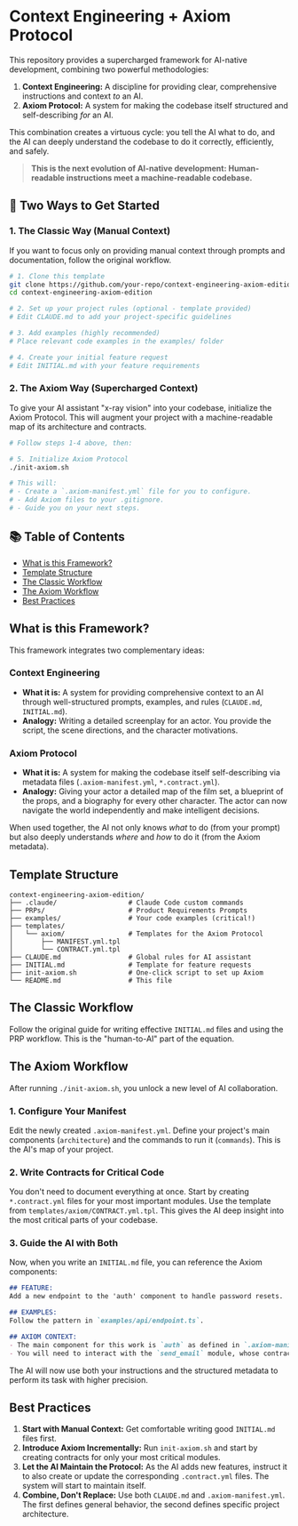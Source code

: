# Context Engineering + Axiom Protocol

This repository provides a supercharged framework for AI-native development, combining two powerful methodologies:

1.  **Context Engineering:** A discipline for providing clear, comprehensive instructions and context *to* an AI.
2.  **Axiom Protocol:** A system for making the codebase itself structured and self-describing *for* an AI.

This combination creates a virtuous cycle: you tell the AI what to do, and the AI can deeply understand the codebase to do it correctly, efficiently, and safely.

> **This is the next evolution of AI-native development: Human-readable instructions meet a machine-readable codebase.**

## 🚀 Two Ways to Get Started

### 1. The Classic Way (Manual Context)

If you want to focus only on providing manual context through prompts and documentation, follow the original workflow.

```bash
# 1. Clone this template
git clone https://github.com/your-repo/context-engineering-axiom-edition.git
cd context-engineering-axiom-edition

# 2. Set up your project rules (optional - template provided)
# Edit CLAUDE.md to add your project-specific guidelines

# 3. Add examples (highly recommended)
# Place relevant code examples in the examples/ folder

# 4. Create your initial feature request
# Edit INITIAL.md with your feature requirements
```

### 2. The Axiom Way (Supercharged Context)

To give your AI assistant "x-ray vision" into your codebase, initialize the Axiom Protocol. This will augment your project with a machine-readable map of its architecture and contracts.

```bash
# Follow steps 1-4 above, then:

# 5. Initialize Axiom Protocol
./init-axiom.sh

# This will:
# - Create a `.axiom-manifest.yml` file for you to configure.
# - Add Axiom files to your .gitignore.
# - Guide you on your next steps.
```

## 📚 Table of Contents

- [What is this Framework?](#what-is-this-framework)
- [Template Structure](#template-structure)
- [The Classic Workflow](#the-classic-workflow)
- [The Axiom Workflow](#the-axiom-workflow)
- [Best Practices](#best-practices)

## What is this Framework?

This framework integrates two complementary ideas:

### Context Engineering
- **What it is:** A system for providing comprehensive context to an AI through well-structured prompts, examples, and rules (`CLAUDE.md`, `INITIAL.md`).
- **Analogy:** Writing a detailed screenplay for an actor. You provide the script, the scene directions, and the character motivations.

### Axiom Protocol
- **What it is:** A system for making the codebase itself self-describing via metadata files (`.axiom-manifest.yml`, `*.contract.yml`).
- **Analogy:** Giving your actor a detailed map of the film set, a blueprint of the props, and a biography for every other character. The actor can now navigate the world independently and make intelligent decisions.

When used together, the AI not only knows *what* to do (from your prompt) but also deeply understands *where* and *how* to do it (from the Axiom metadata).

## Template Structure

```
context-engineering-axiom-edition/
├── .claude/                  # Claude Code custom commands
├── PRPs/                     # Product Requirements Prompts
├── examples/                 # Your code examples (critical!)
├── templates/
│   └── axiom/                # Templates for the Axiom Protocol
│       ├── MANIFEST.yml.tpl
│       └── CONTRACT.yml.tpl
├── CLAUDE.md                 # Global rules for AI assistant
├── INITIAL.md                # Template for feature requests
├── init-axiom.sh             # One-click script to set up Axiom
└── README.md                 # This file
```

## The Classic Workflow

Follow the original guide for writing effective `INITIAL.md` files and using the PRP workflow. This is the "human-to-AI" part of the equation.

## The Axiom Workflow

After running `./init-axiom.sh`, you unlock a new level of AI collaboration.

### 1. Configure Your Manifest
Edit the newly created `.axiom-manifest.yml`. Define your project's main components (`architecture`) and the commands to run it (`commands`). This is the AI's map of your project.

### 2. Write Contracts for Critical Code
You don't need to document everything at once. Start by creating `*.contract.yml` files for your most important modules. Use the template from `templates/axiom/CONTRACT.yml.tpl`. This gives the AI deep insight into the most critical parts of your codebase.

### 3. Guide the AI with Both
Now, when you write an `INITIAL.md` file, you can reference the Axiom components:

```markdown
## FEATURE:
Add a new endpoint to the 'auth' component to handle password resets.

## EXAMPLES:
Follow the pattern in `examples/api/endpoint.ts`.

## AXIOM CONTEXT:
- The main component for this work is `auth` as defined in `.axiom-manifest.yml`.
- You will need to interact with the `send_email` module, whose contract is defined in `src/utils/send_email.ts.contract.yml`. Please read its contract first.
```

The AI will now use both your instructions and the structured metadata to perform its task with higher precision.

## Best Practices

1.  **Start with Manual Context:** Get comfortable writing good `INITIAL.md` files first.
2.  **Introduce Axiom Incrementally:** Run `init-axiom.sh` and start by creating contracts for only your most critical modules.
3.  **Let the AI Maintain the Protocol:** As the AI adds new features, instruct it to also create or update the corresponding `.contract.yml` files. The system will start to maintain itself.
4.  **Combine, Don't Replace:** Use both `CLAUDE.md` and `.axiom-manifest.yml`. The first defines general behavior, the second defines specific project architecture.
